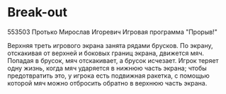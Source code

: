 # Break-out
553503
Протько Мирослав Игоревич
Игровая программа "Прорыв!"

Верхняя треть игрового экрана занята рядами брусков. По экрану, отскакивая от верхней и боковых границ экрана, движется 
мяч. Попадая в брусок, мяч отскакивает, а брусок исчезает. Игрок теряет одну жизнь, когда мяч ударяется в нижнюю часть 
экрана; чтобы предотвратить это, у игрока есть подвижная ракетка, с помощью которой мяч можно отбросить обратно в верхнюю 
часть экрана.
